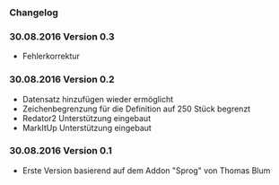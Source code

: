 
### Changelog ###


### 30.08.2016 Version 0.3 ###

- Fehlerkorrektur

### 30.08.2016 Version 0.2 ###

- Datensatz hinzufügen wieder ermöglicht
- Zeichenbegrenzung für die Definition auf 250 Stück begrenzt
- Redator2 Unterstützung eingebaut
- MarkItUp Unterstützung eingebaut


### 30.08.2016 Version 0.1 ###

- Erste Version basierend auf dem Addon "Sprog" von Thomas Blum

